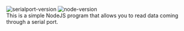![serialport-version](https://badgen.net/badge/SerialPort/v10.5.0/blue)
![node-version](https://badgen.net/badge/NodeJS/v18.12.1/blue)\
This is a simple NodeJS program that allows you to read data coming through a serial port.

